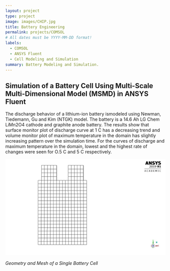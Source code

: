 ```yaml
---
layout: project
type: project
image: images/CHIP.jpg
title: Battery Engineering
permalink: projects/COMSOL
# All dates must be YYYY-MM-DD format!
labels:
  - COMSOL
  - ANSYS Fluent
  - Cell Modeling and Simulation
summary: Battery Modeling and Simulation.
---
```


## Simulation of a Battery Cell Using Multi-Scale Multi-Dimensional Model (MSMD) in ANSYS Fluent
The discharge behavior of a lithium-ion battery ismodeled using Newman, Tiedemann, Gu and Kim (NTGK)
model. The battery is a 14.6 Ah LG Chem LiMn2O4 cathode and graphite anode battery. The results
show that surface monitor plot of discharge curve at 1 C has a decreasing trend and volume monitor plot
of maximum temperature in the domain has slightly increasing pattern over the simulation time. For the
curves of discharge and maximum temperature in the domain, lowest and the highest rate of changes
were seen for O.5 C and 5 C respectively.

  <img class="ui image" src="../images/bat1.jpg">
  
  <em>Geometry and Mesh of a Single Battery Cell</em>

